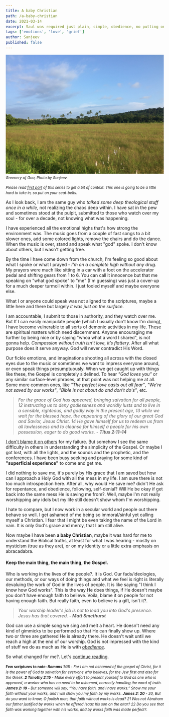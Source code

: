 ```yaml
---
title: A baby Christian
path: /a-baby-christian
date: 2021-03-14
excerpt: Saul was required just plain, simple, obedience, no putting on a show. God is not impressed with the kind of stuff we do as much as He is with obedience.
tags: ['emotions', 'love', 'grief']
author: Sanjeev
published: false
---
```


![background](./images/goan_scenery_1.jpg)
<small>_Greenery of Goa, Photo by Sanjeev._</small>

_<small>Please read <a href="/my-great-exploits">first part</a> of this series to get a bit of context. This one is going to be a little hard to take in, so put on your seat-belts.</small>_

As I look back, I am the same guy who _talked some deep theological stuff once in a while,_ not realizing the chaos deep within. I have sat in the pew and sometimes stood at the pulpit, submitted to those who watch over my soul - for over a decade, not knowing what was happening.

I have experienced all the emotional highs that's how strong the environment was. The music goes from a couple of fast songs to a bit slower ones, add some colored lights, remove the chairs and do the dance. When the music is over, stand and speak what "god" spoke. I don't know about others, but I wasn't getting free.

By the time I have come down from the church, I'm feeling so good about what I spoke or what I prayed - _I'm on a complete high without any drug_.  My prayers were much like sitting in a car with a foot on the accelerator pedal and shifting gears from 1 to 6. You can call it innocence but that me speaking on "what god spoke" to "me" (I'm guessing) was just a cover-up for a much deeper turmoil within. I just fooled myself and maybe everyone else.

What I or anyone could speak was not aligned to the scriptures, maybe a little here and there but largely _it was just on the surface_.

I am accountable, I submit to those in authority, and they watch over me. But If I can easily manipulate people (which I usually don't know I'm doing), I have become vulnerable to all sorts of demonic activities in my life. These are spiritual matters which need discernment. Anyone encouraging me further by being nice or by saying "whoa what a word I shared", is not gonna help. _Compassion without truth isn’t love, it’s flattery._ After all what purpose does it serve anyway. God will never contradict His Word.

Our fickle emotions, and imaginations shooting all across with the closed eyes due to the music or sometimes we want to impress everyone around, or even speak things presumptuously. When we get caught up with things like these, the Gospel is completely sidelined. To hear _"God loves you"_ or any similar surface-level phrases, at that point was not helping me at all. Some more common ones, like _"The perfect love casts out all fear"_, _"We're not saved by our works"_, _"Bible is not about do and don't do's"_, etc.

> _For the grace of God has appeared, bringing salvation﻿ for all people, 12 instructing us to deny godlessness﻿ and worldly lusts﻿ and to live in a sensible, righteous, and godly﻿ way in the present age, 13 while we wait for the blessed hope, the appearing of the glory﻿ of our great God and Savior, Jesus Christ. 14 He gave himself for us﻿ to redeem us from all lawlessness and to cleanse for himself a people for his own possession, eager to do good works. - **Titus 2:11–14**_

<a href="/a-side-note">I don't blame it on others</a> for my failure. But somehow I see the same difficulty in others in understanding the simplicity of the Gospel. Or maybe I got lost, with all the lights, and the sounds and the prophetic, and the conferences. I have been busy seeking and praying for some kind of **"superficial experience"** to come and get me.

I did nothing to save me, it's purely by His grace that I am saved but how can I approach a Holy God with all the mess in my life. I am sure there is not too much introspection here. After all, why would He save me? didn't He ask for repentance, and obedience, following, self-denial? Will He be okay if get back into the same mess He is saving me from?. Well, maybe I'm not really worshipping any idols but my life still doesn't show whom I'm worshipping.

I hate to compare, but I now work in a secular world and people out there behave so well. I get ashamed of me being so immoral/sinful yet calling myself a Christian. I fear that I might be even taking the name of the Lord in vain. It is only God's grace and mercy, that I am still alive.

Now maybe I have been **a baby Christian**, maybe it was hard for me to understand the Biblical truths, at least for what I was hearing - mostly on mysticism (true as they are), or on my identity or a little extra emphasis on abracadabra.

#### Keep the main thing, the main thing, the Gospel.

Who is working in the lives of the people?. It is God. Our fads/ideologies, our methods, or our ways of doing things and what we feel is right is literally devaluing the work of God in the lives of people. It is like saying "I think I know how God works". This is the way He does things, if He doesn't maybe you don't have enough faith to believe. Voila, blame it on people for not having enough faith. But really faith, even to believe is a gift, isn't it?.

> _Your worship leader's job is not to lead you into God's presence. Jesus has that covered. **- Matt Smethurst**_

God can use a simple song we sing and melt a heart. He doesn't need any kind of gimmicks to be performed so that He can finally show up. Where two or three are gathered He is already there. He doesn't wait until we reach a high at the end of our worship. God is not impressed with the kind of stuff we do as much as He is with <a href="/swoop-down-on-the-spoil">_obedience_</a>.

So what changed for me?. Let's <a href="/the-strength-to-hold-on">continue reading</a>.


<small>**Few scriptures to note:**
<em>**Romans 1:16** - For I am not ashamed of the gospel of Christ, for it is the power of God to salvation for everyone who believes, for the Jew first and also for the Greek.
**2 Timothy 2:15** - Make every effort to present yourself to God as one who is approved, a worker who has no need to be ashamed, correctly handling the word of truth.
**James 2: 18** - But someone will say, “You have faith, and I have works.” Show me your faith without your works, and I will show you my faith by my works.
**James 2: 20** - 20, But do you want to know, O foolish man, that faith without works is dead? 21 Was not Abraham our father justified by works when he offered Isaac his son on the altar? 22 Do you see that faith was working together with his works, and by works faith was made perfect?.
</em>
</small>
